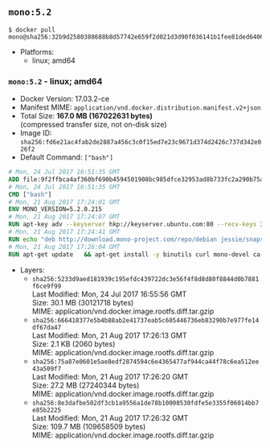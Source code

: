 ## `mono:5.2`

```console
$ docker pull mono@sha256:32b9d2580388688b8d57742e659f2d021d3d90f036141b1fee81ded64062dd9e
```

-	Platforms:
	-	linux; amd64

### `mono:5.2` - linux; amd64

-	Docker Version: 17.03.2-ce
-	Manifest MIME: `application/vnd.docker.distribution.manifest.v2+json`
-	Total Size: **167.0 MB (167022631 bytes)**  
	(compressed transfer size, not on-disk size)
-	Image ID: `sha256:fd6e21ac4fab2de2887a456c3c0f15ed7e23c9671d374d2426c737d342e026f2`
-	Default Command: `["bash"]`

```dockerfile
# Mon, 24 Jul 2017 16:51:35 GMT
ADD file:9f2ffbca4af360bf690b4594501908bc985dfce32953ad8b733fc2a290b75a80 in / 
# Mon, 24 Jul 2017 16:51:35 GMT
CMD ["bash"]
# Mon, 21 Aug 2017 17:24:01 GMT
ENV MONO_VERSION=5.2.0.215
# Mon, 21 Aug 2017 17:24:07 GMT
RUN apt-key adv --keyserver hkp://keyserver.ubuntu.com:80 --recv-keys 3FA7E0328081BFF6A14DA29AA6A19B38D3D831EF
# Mon, 21 Aug 2017 17:24:41 GMT
RUN echo "deb http://download.mono-project.com/repo/debian jessie/snapshots/$MONO_VERSION main" > /etc/apt/sources.list.d/mono-official.list   && apt-get update   && apt-get install -y mono-runtime   && rm -rf /var/lib/apt/lists/* /tmp/*
# Mon, 21 Aug 2017 17:26:04 GMT
RUN apt-get update   && apt-get install -y binutils curl mono-devel ca-certificates-mono fsharp mono-vbnc nuget referenceassemblies-pcl   && rm -rf /var/lib/apt/lists/* /tmp/*
```

-	Layers:
	-	`sha256:5233d9aed181939c195efdc439722dc3e56f4f8d8d80f8844d0b7881f6ce9f99`  
		Last Modified: Mon, 24 Jul 2017 16:55:56 GMT  
		Size: 30.1 MB (30121718 bytes)  
		MIME: application/vnd.docker.image.rootfs.diff.tar.gzip
	-	`sha256:666418377e5b4b88ab2e41737eab5c605446736eb83290b7e977fe14df67da47`  
		Last Modified: Mon, 21 Aug 2017 17:26:13 GMT  
		Size: 2.1 KB (2060 bytes)  
		MIME: application/vnd.docker.image.rootfs.diff.tar.gzip
	-	`sha256:75a87e0601e5ae8edf2874594c6e4365477af944ca44f78c6ea512ee43a509f7`  
		Last Modified: Mon, 21 Aug 2017 17:26:20 GMT  
		Size: 27.2 MB (27240344 bytes)  
		MIME: application/vnd.docker.image.rootfs.diff.tar.gzip
	-	`sha256:8e3dafbe502df3cb1a9556a1de78b10008530fdfe5e3355f06014bb7e85b2225`  
		Last Modified: Mon, 21 Aug 2017 17:26:32 GMT  
		Size: 109.7 MB (109658509 bytes)  
		MIME: application/vnd.docker.image.rootfs.diff.tar.gzip
